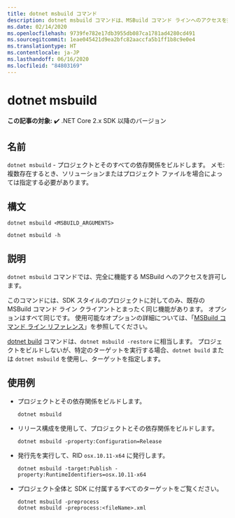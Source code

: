 ```yaml
---
title: dotnet msbuild コマンド
description: dotnet msbuild コマンドは、MSBuild コマンド ラインへのアクセスを提供します。
ms.date: 02/14/2020
ms.openlocfilehash: 9739fe782e17db3955db087ca1781ad4280cd491
ms.sourcegitcommit: 1eae045421d9ea2bfc82aaccfa5b1ff1b8c9e0e4
ms.translationtype: HT
ms.contentlocale: ja-JP
ms.lasthandoff: 06/16/2020
ms.locfileid: "84803169"
---
```

# <a name="dotnet-msbuild"></a>dotnet msbuild

**この記事の対象:** ✔️ .NET Core 2.x SDK 以降のバージョン

## <a name="name"></a>名前

`dotnet msbuild` - プロジェクトとそのすべての依存関係をビルドします。 メモ:複数存在するとき、ソリューションまたはプロジェクト ファイルを場合によっては指定する必要があります。

## <a name="synopsis"></a>構文

```dotnetcli
dotnet msbuild <MSBUILD_ARGUMENTS>

dotnet msbuild -h
```

## <a name="description"></a>説明

`dotnet msbuild` コマンドでは、完全に機能する MSBuild へのアクセスを許可します。

このコマンドには、SDK スタイルのプロジェクトに対してのみ、既存の MSBuild コマンド ライン クライアントとまったく同じ機能があります。 オプションはすべて同じです。 使用可能なオプションの詳細については、「[MSBuild コマンド ライン リファレンス](/visualstudio/msbuild/msbuild-command-line-reference)」を参照してください。

[dotnet build](dotnet-build.md) コマンドは、`dotnet msbuild -restore` に相当します。 プロジェクトをビルドしないが、特定のターゲットを実行する場合、`dotnet build` または `dotnet msbuild` を使用し、ターゲットを指定します。

## <a name="examples"></a>使用例

- プロジェクトとその依存関係をビルドします。

  ```dotnetcli
  dotnet msbuild
  ```

- リリース構成を使用して、プロジェクトとその依存関係をビルドします。

  ```dotnetcli
  dotnet msbuild -property:Configuration=Release
  ```

- 発行先を実行して、RID `osx.10.11-x64` に発行します。

  ```dotnetcli
  dotnet msbuild -target:Publish -property:RuntimeIdentifiers=osx.10.11-x64
  ```

- プロジェクト全体と SDK に付属するすべてのターゲットをご覧ください。

  ```dotnetcli
  dotnet msbuild -preprocess
  dotnet msbuild -preprocess:<fileName>.xml
  ```
